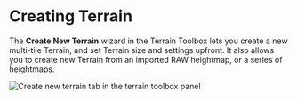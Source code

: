 # Creating Terrain

The **Create New Terrain** wizard in the Terrain Toolbox lets you create a new multi-tile Terrain, and set Terrain size and settings upfront. It also allows you to create new Terrain from an imported RAW heightmap, or a series of heightmaps.

![Create new terrain tab in the terrain toolbox panel](images/4-10-toolbox-create-01.png)
